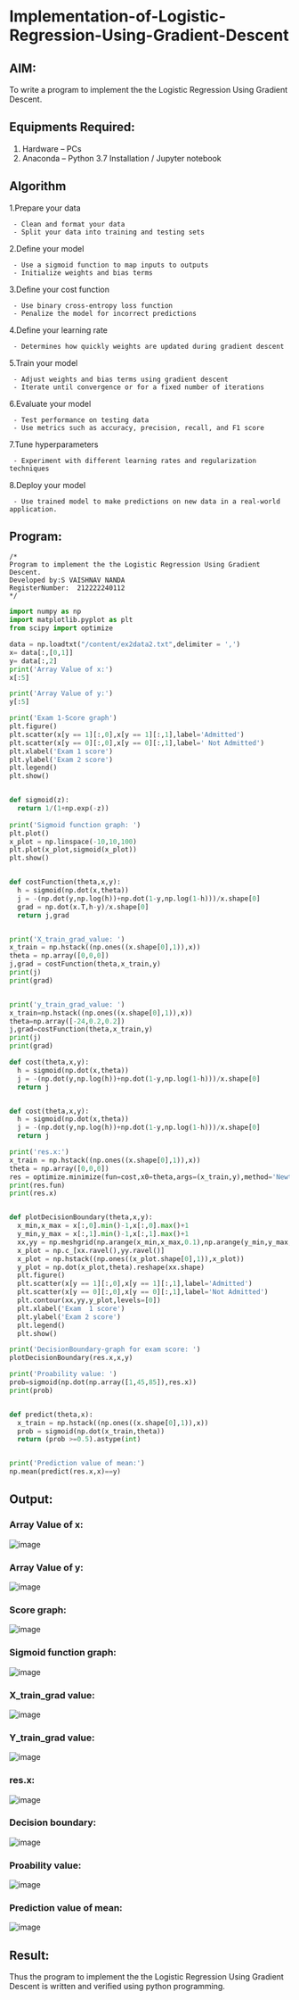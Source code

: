 # Implementation-of-Logistic-Regression-Using-Gradient-Descent

## AIM:
To write a program to implement the the Logistic Regression Using Gradient Descent.

## Equipments Required:
1. Hardware – PCs
2. Anaconda – Python 3.7 Installation / Jupyter notebook

## Algorithm
1.Prepare your data

     - Clean and format your data
     - Split your data into training and testing sets
     
2.Define your model

     - Use a sigmoid function to map inputs to outputs
     - Initialize weights and bias terms
     
3.Define your cost function

     - Use binary cross-entropy loss function
     - Penalize the model for incorrect predictions
     
4.Define your learning rate

     - Determines how quickly weights are updated during gradient descent
     
5.Train your model

     - Adjust weights and bias terms using gradient descent
     - Iterate until convergence or for a fixed number of iterations
     
6.Evaluate your model

     - Test performance on testing data
     - Use metrics such as accuracy, precision, recall, and F1 score
     
7.Tune hyperparameters

     - Experiment with different learning rates and regularization techniques
     
8.Deploy your model

     - Use trained model to make predictions on new data in a real-world application.

## Program:
```
/*
Program to implement the the Logistic Regression Using Gradient Descent.
Developed by:S VAISHNAV NANDA
RegisterNumber:  212222240112
*/
```
```py
import numpy as np
import matplotlib.pyplot as plt
from scipy import optimize

data = np.loadtxt("/content/ex2data2.txt",delimiter = ',')
x= data[:,[0,1]]
y= data[:,2]
print('Array Value of x:')
x[:5]

print('Array Value of y:')
y[:5]

print('Exam 1-Score graph')
plt.figure()
plt.scatter(x[y == 1][:,0],x[y == 1][:,1],label='Admitted')
plt.scatter(x[y == 0][:,0],x[y == 0][:,1],label=' Not Admitted')
plt.xlabel('Exam 1 score')
plt.ylabel('Exam 2 score')
plt.legend()
plt.show()


def sigmoid(z):
  return 1/(1+np.exp(-z))
  
print('Sigmoid function graph: ')
plt.plot()
x_plot = np.linspace(-10,10,100)
plt.plot(x_plot,sigmoid(x_plot))
plt.show()


def costFunction(theta,x,y):
  h = sigmoid(np.dot(x,theta))
  j = -(np.dot(y,np.log(h))+np.dot(1-y,np.log(1-h)))/x.shape[0]
  grad = np.dot(x.T,h-y)/x.shape[0]
  return j,grad


print('X_train_grad_value: ')
x_train = np.hstack((np.ones((x.shape[0],1)),x))
theta = np.array([0,0,0])
j,grad = costFunction(theta,x_train,y)
print(j)
print(grad)


print('y_train_grad_value: ')
x_train=np.hstack((np.ones((x.shape[0],1)),x))
theta=np.array([-24,0.2,0.2])
j,grad=costFunction(theta,x_train,y)
print(j)
print(grad)

def cost(theta,x,y):
  h = sigmoid(np.dot(x,theta))
  j = -(np.dot(y,np.log(h))+np.dot(1-y,np.log(1-h)))/x.shape[0]
  return j


def cost(theta,x,y):
  h = sigmoid(np.dot(x,theta))
  j = -(np.dot(y,np.log(h))+np.dot(1-y,np.log(1-h)))/x.shape[0]
  return j

print('res.x:')
x_train = np.hstack((np.ones((x.shape[0],1)),x))
theta = np.array([0,0,0])
res = optimize.minimize(fun=cost,x0=theta,args=(x_train,y),method='Newton-CG',jac=gradient)
print(res.fun)
print(res.x)


def plotDecisionBoundary(theta,x,y):
  x_min,x_max = x[:,0].min()-1,x[:,0].max()+1
  y_min,y_max = x[:,1].min()-1,x[:,1].max()+1
  xx,yy = np.meshgrid(np.arange(x_min,x_max,0.1),np.arange(y_min,y_max,0.1))
  x_plot = np.c_[xx.ravel(),yy.ravel()]
  x_plot = np.hstack((np.ones((x_plot.shape[0],1)),x_plot))
  y_plot = np.dot(x_plot,theta).reshape(xx.shape)
  plt.figure()
  plt.scatter(x[y == 1][:,0],x[y == 1][:,1],label='Admitted')
  plt.scatter(x[y == 0][:,0],x[y == 0][:,1],label='Not Admitted')
  plt.contour(xx,yy,y_plot,levels=[0])
  plt.xlabel('Exam  1 score')
  plt.ylabel('Exam 2 score')
  plt.legend()
  plt.show()

print('DecisionBoundary-graph for exam score: ')
plotDecisionBoundary(res.x,x,y)

print('Proability value: ')
prob=sigmoid(np.dot(np.array([1,45,85]),res.x))
print(prob)


def predict(theta,x):
  x_train = np.hstack((np.ones((x.shape[0],1)),x))
  prob = sigmoid(np.dot(x_train,theta))
  return (prob >=0.5).astype(int)


print('Prediction value of mean:')
np.mean(predict(res.x,x)==y)
```

## Output:

### Array Value of x:

![image](https://github.com/aldrinlijo04/-Implementation-of-Logistic-Regression-Using-Gradient-Descent/assets/118544279/ed001725-5edd-471b-b148-3c19ad666037)

### Array Value of y:

![image](https://github.com/aldrinlijo04/-Implementation-of-Logistic-Regression-Using-Gradient-Descent/assets/118544279/a5831b88-fff2-4b7c-b837-7de914ed841c)

### Score graph:

![image](https://github.com/aldrinlijo04/-Implementation-of-Logistic-Regression-Using-Gradient-Descent/assets/118544279/88ea3c7f-3eab-4353-9d5f-6d03d43021b5)

### Sigmoid function graph:

![image](https://github.com/aldrinlijo04/-Implementation-of-Logistic-Regression-Using-Gradient-Descent/assets/118544279/835cbc62-3e69-47e2-aa83-8b3100625511)

### X_train_grad value:

![image](https://github.com/aldrinlijo04/-Implementation-of-Logistic-Regression-Using-Gradient-Descent/assets/118544279/cb00454e-6b62-4550-a2bf-42432855a0a0)

### Y_train_grad value:

![image](https://github.com/aldrinlijo04/-Implementation-of-Logistic-Regression-Using-Gradient-Descent/assets/118544279/633aa7bc-92f3-478a-a545-30f77212c647)

### res.x:

![image](https://github.com/aldrinlijo04/-Implementation-of-Logistic-Regression-Using-Gradient-Descent/assets/118544279/ee41736b-eaa9-4a1f-bdfc-f0b1f803f17d)

### Decision boundary:

![image](https://github.com/aldrinlijo04/-Implementation-of-Logistic-Regression-Using-Gradient-Descent/assets/118544279/7c038a28-ff8b-4a28-b606-c2df16b57c56)

### Proability value:

![image](https://github.com/aldrinlijo04/-Implementation-of-Logistic-Regression-Using-Gradient-Descent/assets/118544279/4bd5bf31-260c-4425-bc01-dfde0f94b42a)

### Prediction value of mean:

![image](https://github.com/aldrinlijo04/-Implementation-of-Logistic-Regression-Using-Gradient-Descent/assets/118544279/4a9ba633-e9f5-4e7f-a8b8-096fab4de359)

## Result:
Thus the program to implement the the Logistic Regression Using Gradient Descent is written and verified using python programming.

